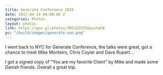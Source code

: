 ```yaml
---
title: Generate Conference 2015
date: 2017-04-14 00:00:00 Z
categories: Photos
layout: photos
link: https://goo.gl/photos/3MZ1SZ83SGpvuYqY8
pc: "/build/images/generate-con.png"
---
```


I went back to NYC for Generate Conference, the talks were great, got a chance to meet Mike Monteiro, Chris Coyier and Dave Rupert...

I got a signed copy of "You are my favorite Client" by Mike and made some Danish friends. Overall a great trip.
